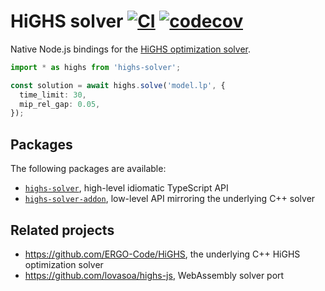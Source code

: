 # HiGHS solver [![CI](https://github.com/opvious/highs-solver/actions/workflows/ci.yml/badge.svg)](https://github.com/opvious/highs-solver/actions/workflows/ci.yml) [![codecov](https://codecov.io/gh/opvious/highs-solver/branch/main/graph/badge.svg?token=yZatY8V1oT)](https://codecov.io/gh/opvious/highs-solver)

Native Node.js bindings for the [HiGHS optimization solver][highs].

```typescript
import * as highs from 'highs-solver';

const solution = await highs.solve('model.lp', {
  time_limit: 30,
  mip_rel_gap: 0.05,
});
```

## Packages

The following packages are available:

+ [`highs-solver`](/packages/highs-solver), high-level idiomatic TypeScript API
+ [`highs-solver-addon`](/packages/highs-solver-addon), low-level API mirroring
  the underlying C++ solver

## Related projects

+ https://github.com/ERGO-Code/HiGHS, the underlying C++ HiGHS optimization
  solver
+ https://github.com/lovasoa/highs-js, WebAssembly solver port

[highs]: https://github.com/ERGO-COde/HiGHS
